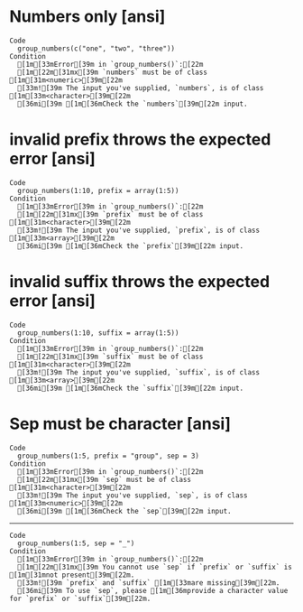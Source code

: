 # Numbers only [ansi]

    Code
      group_numbers(c("one", "two", "three"))
    Condition
      [1m[33mError[39m in `group_numbers()`:[22m
      [1m[22m[31mx[39m `numbers` must be of class [1m[31m<numeric>[39m[22m
      [33m![39m The input you've supplied, `numbers`, is of class [1m[33m<character>[39m[22m
      [36mi[39m [1m[36mCheck the `numbers`[39m[22m input.

# invalid prefix throws the expected error [ansi]

    Code
      group_numbers(1:10, prefix = array(1:5))
    Condition
      [1m[33mError[39m in `group_numbers()`:[22m
      [1m[22m[31mx[39m `prefix` must be of class [1m[31m<character>[39m[22m
      [33m![39m The input you've supplied, `prefix`, is of class [1m[33m<array>[39m[22m
      [36mi[39m [1m[36mCheck the `prefix`[39m[22m input.

# invalid suffix throws the expected error [ansi]

    Code
      group_numbers(1:10, suffix = array(1:5))
    Condition
      [1m[33mError[39m in `group_numbers()`:[22m
      [1m[22m[31mx[39m `suffix` must be of class [1m[31m<character>[39m[22m
      [33m![39m The input you've supplied, `suffix`, is of class [1m[33m<array>[39m[22m
      [36mi[39m [1m[36mCheck the `suffix`[39m[22m input.

# Sep must be character [ansi]

    Code
      group_numbers(1:5, prefix = "group", sep = 3)
    Condition
      [1m[33mError[39m in `group_numbers()`:[22m
      [1m[22m[31mx[39m `sep` must be of class [1m[31m<character>[39m[22m
      [33m![39m The input you've supplied, `sep`, is of class [1m[33m<numeric>[39m[22m
      [36mi[39m [1m[36mCheck the `sep`[39m[22m input.

---

    Code
      group_numbers(1:5, sep = "_")
    Condition
      [1m[33mError[39m in `group_numbers()`:[22m
      [1m[22m[31mx[39m You cannot use `sep` if `prefix` or `suffix` is [1m[31mnot present[39m[22m.
      [33m![39m `prefix` and `suffix` [1m[33mare missing[39m[22m.
      [36mi[39m To use `sep`, please [1m[36mprovide a character value for `prefix` or `suffix`[39m[22m.

